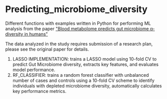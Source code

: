 # Predicting_microbiome_diversity
Different functions with examples written in Python for performing ML analysis from the paper ["Blood metabolome predicts gut microbiome α-diversity in humans"](https://www.nature.com/articles/s41587-019-0233-9)

The data analyzed in the study requires submission of a research plan, please see the original paper for details.
1) LASSO IMPLEMENTATION: trains a LASSO model using 10-fold CV to predict Gut Microbiome diversity, extracts key features, and evaluates model performance.
2) RF_CLASSIFIER: trains a random forest classifier with unbalanced number of cases and controls using a 10-fold CV scheme to identify individuals with depleted microbiome diversity, automatically calculates key performance metrics.
